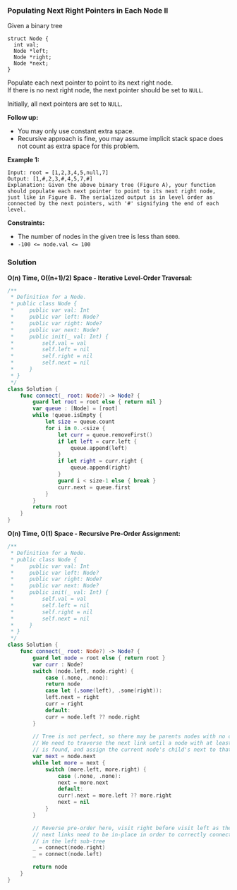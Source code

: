 
### Populating Next Right Pointers in Each Node II

Given a binary tree
```
struct Node {
  int val;
  Node *left;
  Node *right;
  Node *next;
}
```
Populate each next pointer to point to its next right node.</br> 
If there is no next right node, the next pointer should be set to `NULL`.

Initially, all next pointers are set to `NULL`.

__Follow up:__
* You may only use constant extra space.
* Recursive approach is fine, you may assume implicit stack space does not count as extra space for this problem.

__Example 1:__
```
Input: root = [1,2,3,4,5,null,7]
Output: [1,#,2,3,#,4,5,7,#]
Explanation: Given the above binary tree (Figure A), your function should populate each next pointer to point to its next right node, just like in Figure B. The serialized output is in level order as connected by the next pointers, with '#' signifying the end of each level.
```

__Constraints:__
* The number of nodes in the given tree is less than `6000`.
* `-100 <= node.val <= 100`

### Solution
__O(n) Time, O((n+1)/2) Space - Iterative Level-Order Traversal:__
```Swift
/**
 * Definition for a Node.
 * public class Node {
 *     public var val: Int
 *     public var left: Node?
 *     public var right: Node?
 *     public var next: Node?
 *     public init(_ val: Int) {
 *         self.val = val
 *         self.left = nil
 *         self.right = nil
 *         self.next = nil
 *     }
 * }
 */
class Solution {
    func connect(_ root: Node?) -> Node? {
        guard let root = root else { return nil }
        var queue : [Node] = [root]
        while !queue.isEmpty {
            let size = queue.count
            for i in 0..<size {
                let curr = queue.removeFirst()
                if let left = curr.left {
                    queue.append(left)
                }
                if let right = curr.right {
                    queue.append(right)
                }
                guard i < size-1 else { break }
                curr.next = queue.first
            }
        }
        return root
    }
}
```
__O(n) Time, O(1) Space - Recursive Pre-Order Assignment:__
```Swift
/**
 * Definition for a Node.
 * public class Node {
 *     public var val: Int
 *     public var left: Node?
 *     public var right: Node?
 *     public var next: Node?
 *     public init(_ val: Int) {
 *         self.val = val
 *         self.left = nil
 *         self.right = nil
 *         self.next = nil
 *     }
 * }
 */
class Solution {
    func connect(_ root: Node?) -> Node? {
        guard let node = root else { return root }
        var curr : Node?
        switch (node.left, node.right) {
            case (.none, .none):
            return node
            case let (.some(left), .some(right)):
            left.next = right
            curr = right
            default:
            curr = node.left ?? node.right
        }
        
        // Tree is not perfect, so there may be parents nodes with no children
        // We need to traverse the next link until a node with at least one child
        // is found, and assign the current node's child's next to that node's child
        var next = node.next
        while let more = next {
            switch (more.left, more.right) {
                case (.none, .none):
                next = more.next
                default:
                curr!.next = more.left ?? more.right
                next = nil
            }
        }

        // Reverse pre-order here, visit right before visit left as the right sub-tree
        // next links need to be in-place in order to correctly connect the next pointers
        // in the left sub-tree
        _ = connect(node.right)
        _ = connect(node.left)

        return node
    }
}
```
